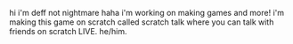hi i'm deff not nightmare haha i'm working on making games and more! i'm making this game on scratch called scratch talk where you can talk with friends on scratch LIVE.
he/him.
